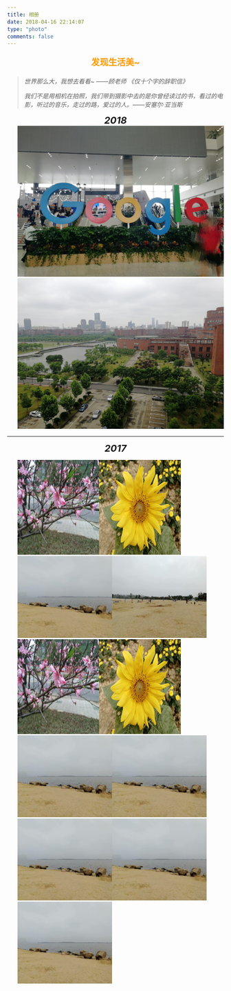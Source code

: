 ```yaml
---
title: 相册
date: 2018-04-16 22:14:07
type: "photo"
comments: false
---
```


<p align="center" style="font-size:20px;font-weight: bold;color:#ff9900;">
    发现生活美~
</p>

> *世界那么大，我想去看看~ ——顾老师 《仅十个字的辞职信》*
>
> *我们不是用相机在拍照，我们带到摄影中去的是你曾经读过的书，看过的电影，听过的音乐，走过的路，爱过的人。——安塞尔·亚当斯*

<p align="center" style="font-size:22px;font-weight: bold;font-style:oblique;margin:0 0 0px 0;">2018</p>

<div align="center">
	<ul style="margin:0px 0 0 0;">
        <li style="list-style-type:none;"><img src="./images/sh001.jpg" alt="" width="600px" height="350px"></li>
        <li style="list-style-type:none;"><img src="./images/xx001.jpg" alt="" width="600px" height="350px"></li>
    </ul>
</div>


---



<p align="center" style="font-size:22px;font-weight: bold;font-style:oblique;margin:0 0 0px 0;">2017</p>



<div align="center">
	<ul style="margin:0px 0 0 0;">
        <!-- 第一个横排四图，未对齐 -->
        <li style="list-style-type:none;float:left;"><img src="./images/plum01.jpg" alt="" width="190px" height="220px"></li>
        <li style="list-style-type:none;float:left;"><img src="./images/sunflower01.jpg" alt="" width="190px" height="220px"></li>
        <li style="list-style-type:none;float:left;"><img src="./images/axh01.jpg" alt="" width="220px" height="190px"></li>
        <li style="list-style-type:none;float:left;"><img src="./images/axh02.jpg" alt="" width="220px" height="190px"></li>
        <!-- 第二个横排四图，对齐了 -->
		<li style="list-style-type:none;float:left;"><img src="./images/plum01.jpg" alt="" width="190px" height="220px"></li>
        <li style="list-style-type:none;float:left;"><img src="./images/sunflower01.jpg" alt="" width="190px" height="220px"></li>
        <li style="list-style-type:none;float:left;"><img src="./images/axh01.jpg" alt="" width="220px" height="190px"></li>
        <li style="list-style-type:none;float:left;"><img src="./images/axh01.jpg" alt="" width="220px" height="190px"></li>
        <!-- 第三个横排，对齐了 -->
        <li style="list-style-type:none;float:left;"><img src="./images/axh01.jpg" alt="" width="220px" height="190px"></li>
        <li style="list-style-type:none;float:left;"><img src="./images/axh01.jpg" alt="" width="220px" height="190px"></li>
        <li style="list-style-type:none;float:left;"><img src="./images/axh01.jpg" alt="" width="220px" height="190px"></li> 
        <!-- 最后要设置个为不浮动，否则下面的评论会异常(当前页面评论已关) -->
        <li style="list-style-type:none;"><p style="width:190px;height:220px;"></p></li>
    </ul>
</div>

